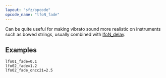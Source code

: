 ```yaml
---
layout: "sfz/opcode"
opcode_name: "lfoN_fade"
---
```

Can be quite useful for making vibrato sound more realistic on instruments such
as bowed strings, usually combined with [lfoN_delay].

## Examples

```
lfo01_fade=0.1
lfo02_fade=1.2
lfo02_fade_oncc21=2.5
```


[lfoN_delay]: lfoN_delay
